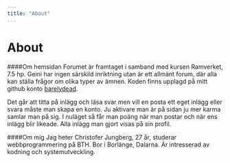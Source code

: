 ```yaml
---
title: "About"
...
```

About
=========================

####Om hemsidan
Forumet är framtaget i samband med kursen Ramverket, 7.5 hp. Geini har ingen särskild inriktning utan är ett allmänt forum, där alla kan ställa frågor om olika typer av ämnen. Koden finns upplagd på mitt github konto [barelydead](https://github.com/Barelydead/forum).

Det går att titta på inlägg och läsa svar men vill en posta ett eget inlägg eller svara måste man skapa en konto. Ju aktivare man är på sidan ju mer karma samlar man på sig. I nuläget så får man poäng när man postar och när ens inlägg blir likeade. Alla inlägg man gjort visas på sin profil.  


####Om mig
Jag heter Christofer Jungberg, 27 år, studerar webbprogrammering på BTH. Bor i Borlänge, Dalarna. Är intresserad av kodning och systemutveckling.
